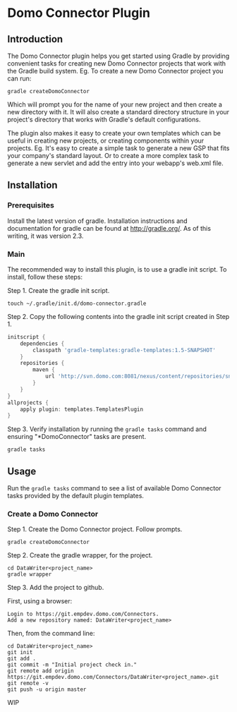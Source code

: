 # Domo Connector Plugin

## Introduction

The Domo Connector plugin helps you get started using Gradle by providing convenient tasks for creating new Domo Connector projects that work with the Gradle build system.
Eg. To create a new Domo Connector project you can run:

```shell
gradle createDomoConnector
```

Which will prompt you for the name of your new project and then create a new directory with it. It will also create a standard directory structure in your
project's directory that works with Gradle's default configurations.

The plugin also makes it easy to create your own templates which can be useful in creating new projects, or creating components within your projects. Eg.
It's easy to create a simple task to generate a new GSP that fits your company's standard layout. Or to create a more complex task to generate a new servlet
and add the entry into your webapp's web.xml file.

## Installation

### Prerequisites
Install the latest version of gradle. Installation instructions and documentation for gradle can be found at http://gradle.org/. As of this writing, it was version 2.3.

### Main
The recommended way to install this plugin, is to use a gradle init script. To install, follow these steps:

Step 1. Create the gradle init script.
```shell
touch ~/.gradle/init.d/domo-connector.gradle
```
Step 2. Copy the following contents into the gradle init script created in Step 1.
```groovy
initscript {
    dependencies {
        classpath 'gradle-templates:gradle-templates:1.5-SNAPSHOT'
    }
    repositories {
        maven {
            url 'http://svn.domo.com:8081/nexus/content/repositories/snapshots'
        }
    }
}
allprojects {
    apply plugin: templates.TemplatesPlugin
}
```
Step 3. Verify installation by running the `gradle tasks` command and ensuring "*DomoConnector" tasks are present.
```shell
gradle tasks
```

## Usage

Run the `gradle tasks` command to see a list of available Domo Connector tasks provided by the default plugin templates.

### Create a Domo Connector

Step 1. Create the Domo Connector project. Follow prompts.
```shell
gradle createDomoConnector
```
Step 2. Create the gradle wrapper, for the project.
```shell
cd DataWriter<project_name>
gradle wrapper
```
Step 3. Add the project to github.  
  
First, using a browser:  
```shell
Login to https://git.empdev.domo.com/Connectors.  
Add a new repository named: DataWriter<project_name>  
```
Then, from the command line:  
```shell
cd DataWriter<project_name>
git init
git add .
git commit -m "Initial project check in."
git remote add origin https://git.empdev.domo.com/Connectors/DataWriter<project_name>.git
git remote -v
git push -u origin master
```
WIP

